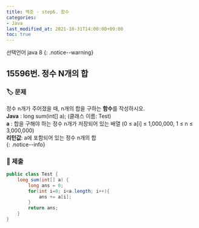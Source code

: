 ```yaml
---
title: 백준 - step6. 함수
categories:
- Java
last_modified_at: 2021-10-31T14:00:00+09:00
toc: true
---
```

선택언어 java 8
{: .notice--warning}

## 15596번. 정수 N개의 합
### :label: 문제 
정수 n개가 주어졌을 때, n개의 합을 구하는 **함수**를 작성하시오. <br>
**Java** : long sum(int[] a); (클래스 이름: Test) <br>
**a** : 합을 구해야 하는 정수 n개가 저장되어 있는 배열 (0 ≤ a[i] ≤ 1,000,000, 1 ≤ n ≤ 3,000,000) <br>
**리턴값**: a에 포함되어 있는 정수 n개의 합 <br>
{: .notice--info}


### :bookmark: 제출
```java
public class Test {
    long sum(int[] a) {
        long ans = 0;
        for(int i=0; i<a.length; i++){
            ans += a[i];
        }
        return ans;
    }
}
```
